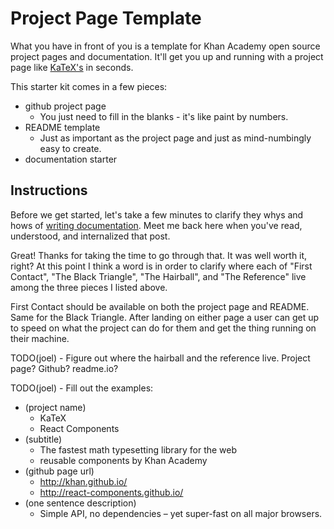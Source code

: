 Project Page Template
=====================

What you have in front of you is a template for Khan Academy open source
project pages and documentation. It'll get you up and running with a project
page like <a href="http://khan.github.io/KaTeX/">KaTeX's</a> in seconds.

This starter kit comes in a few pieces:

* github project page
  - You just need to fill in the blanks - it's like paint by numbers.
* README template
  - Just as important as the project page and just as mind-numbingly easy to
    create.
* documentation starter

Instructions
------------

Before we get started, let's take a few minutes to clarify they whys and hows
of [writing documentation](http://stevelosh.com/blog/2013/09/teach-dont-tell/).
Meet me back here when you've read, understood, and internalized that post.

Great! Thanks for taking the time to go through that. It was well worth it,
right? At this point I think a word is in order to clarify where each of "First
Contact", "The Black Triangle", "The Hairball", and "The Reference" live among
the three pieces I listed above.

First Contact should be available on both the project page and README. Same for
the Black Triangle. After landing on either page a user can get up to speed on
what the project can do for them and get the thing running on their machine.

TODO(joel) - Figure out where the hairball and the reference live. Project page?
Github? readme.io?

TODO(joel) - Fill out the examples:

* (project name)
  - KaTeX
  - React Components
* (subtitle)
  - The fastest math typesetting library for the web
  - reusable components by Khan Academy
* (github page url)
  - http://khan.github.io/
  - http://react-components.github.io/
* (one sentence description)
  - Simple API, no dependencies – yet super-fast on all major browsers.
